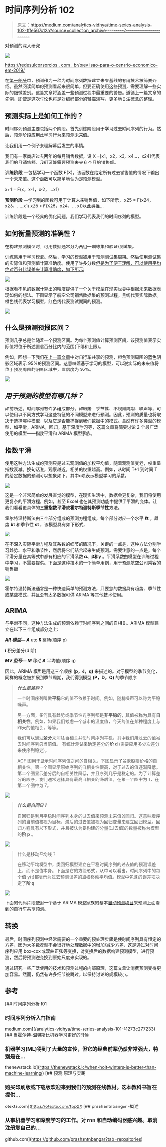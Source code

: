 # 时间序列分析 102

> 原文：<https://medium.com/analytics-vidhya/time-series-analysis-102-fffe567c12a?source=collection_archive---------2----------------------->

对预测的深入研究

![](img/be852b8479c3866dd949e7617b023f5a.png)

[https://redesulconsorcios . com . br/prev isao-para-o-cenario-economico-em-2019/](https://redesulconsorcios.com.br/previsao-para-o-cenario-economico-em-2019/)

在[第一部分](/analytics-vidhya/time-series-analysis-101-41273c277233)中，预测作为一种为时间序列数据建立未来基线的有用技术被简要介绍。虽然阅读简单的预测看起来很简单，但要正确使用这些预测，需要理解一些实际的细微差别。这篇文章将涵盖一些预测过程中最重要的警告。遵循上一篇文章的先例，即使是这次讨论也将是对编码部分的轻描淡写，更多地关注概念的整理。

## **预测实际上是如何工作的？**

时间序列预测主要包括两个阶段。首先训练阶段用于学习过去时间序列的行为。然后，预测阶段应用此学习行为来预测未来值。

让我们用一个例子来理解幕后发生的事情。

我们有一家商店过去两年的每月销售数据。设 X =[x1，x2，x3，x4…，x24]代表我们的月销售额。我们可能需要预测未来 6 个月的销售额。

**训练阶段** —包括学习一个函数 F(X)，该函数在给定所有过去销售值的情况下输出一个未来值。这个函数可以简单地认为是预测模型。

x+1 = F(x，x-1，x-2，…x1)

**预测阶段** —学习到的函数可用于计算未来销售值，如下所示，
x25 = F(x24，x23，…..x1)
x26 = F(X25，x24，… x1)以此类推…

训练阶段是一个经典的优化问题，我们学习代表我们的时间序列的模型。

## **如何衡量预测的准确性？**

在构建预测模型时，可用数据通常分为两组—训练集和验证/测试集。

训练集用于学习模型。然后，学习的模型被用于预测测试集周期。然后使用测试集的实际值和预测值计算准确度。使用了许多分数[但是为了便于理解，可以使用平均绝对百分比误差来计算准确度，如下所示:](https://otexts.com/fpp2/accuracy.html)

![](img/f12643dc4c1a4c02b8b8ba45c8e817cf.png)

根据看不见的数据计算出的精度提供了一个关于模型在现实世界中根据未来数据表现如何的想法。下图显示了航空公司销售数据集的预测过程。黑线代表实际数据。橙色线代表学习模型，红色线代表测试期间的预测。

![](img/e9d356bd7a49c695ee6c35687f74e9f5.png)

## **什么是预测预报区间？**

预测几乎总是伴随着一个预测区间。为每个预测值计算预测区间，该预测值表示实际值将位于所述置信百分比内的范围(下限和上限)。

例如，回想一下我们在[上一篇文章](/analytics-vidhya/time-series-analysis-101-41273c277233)中对自行车共享的预测，橙色预测周围的蓝色阴影区域表示 95%的预测区间。这意味着基于学习的模型，可以说实际的未来值将位于预测周围的阴影区域中，置信度为 95%。

![](img/8b1df30fa6bce6391953479d0f181e09.png)

## ***用于预测的模型有哪几种？***

如前所述，时间序列有许多组成部分，如趋势、季节性、不规则周期、噪声等。可以使用以不同方式学习这些特征的不同模型来进行预测。因此，预测的质量也将取决于选择哪种模型，以及它是否能捕捉到我们数据中的模式。虽然有许多类型的模型，如平滑，ARIMA，回归，基于深度学习等，这篇文章将简要讨论 2 个最广泛使用的模型——指数平滑和 ARIMA 模型家族。

## **指数平滑**

使用这种方法生成的预测只是过去观测值的加权平均值，随着观测值变老，权重呈指数衰减。换句话说，观察越近，相关的权重越高。例如，从时间 T+1 到时间 T 的给定数据的预测可以想象如下，其中α项表示模型学习的系数。

![](img/d0c168aa6bc5dd60b938a4cd9d3888d5.png)

这是一个非常简单的发展直觉的模型，在现实生活中，数据会更复杂，我们将使用更复杂的平滑方程。例如，甚至 Excel 也在其预测功能中提供了平滑的变体。让我们看看更具体的**三重指数平滑**或**霍尔特温特斯季节性**方法。

霍尔特温特斯法由三个部分组成的预测方程组成，每个部分对应一个水平 **ℓt** ，趋势 **bt** 和季节性 **st** 。该模型具有如下形式，

![](img/f2f5b3eac5975b0bb34f064178d1f5c8.png)

在不深入实际平滑方程及其系数的细节的情况下，关键的一点是，这种方法分别学习趋势、水平和季节性，然后将它们结合起来生成预测。需要注意的一点是，每个平滑分量在其等式中都有相应的平滑系数 **α、β和γ** 。平滑系数由模型在训练过程中学习，不需要提供。下面是这种技术的一个简单用例，用于预测航空公司乘客的销售额

![](img/736401212ded3e0c49294ab12b12a035.png)

霍尔特温特斯法通常是一种快速简单的预测方法，只要您的数据具有趋势、季节性或某些模式，并且没有太多数据可供 ARIMA 等其他技术使用。

## ARIMA

与平滑不同，这种方法生成的预测依赖于时间序列之间的自相关。ARIMA 模型建立在以下三个组成部分之上:

***AR 模型— A*** uto ***R*** 离场(顺序 p)

***I*** 积分差分(d 阶)

***MV 型号— M*** 移动 ***A*** 平均值(顺序 q)

因此，ARIMA 模型是用这三个顺序 **(p，d，q)** 来描述的。对于模型的季节变化，同样的概念被扩展到季节周期，我们得到模型 **(P，D，Q)** 的季节顺序

> ***什么是差异？***
> 
> 一个时间序列叫做**平稳**它的值不依赖于时间。例如，随机噪声可以称为平稳噪声。
> 
> 另一方面，任何具有趋势或季节性的序列都是**非平稳的**，其值被称为具有**自相关性**。例如，如果我们考虑一个城市的温度值，今天的值在某种程度上与昨天的值相关，等等。
> 
> 我们可以通过**差分**来消除自相关并使时间序列平稳，其中我们用过去的值减去时间序列的当前值。
> 有统计测试来确定差分的**阶 d** (需要应用多少次差分来使序列稳定)。
> 
> ACF 图用于显示时间序列值之间的自相关。下图显示了谷歌股票价格的自相关性。第一个图显示原始序列的自相关性很高，对于过去的值逐渐降低。第二个图显示差分后的自相关性降低，并且序列几乎是稳定的。为了计算差分的顺序，我们通常选择具有最高自相关的滞后值，在第一个图中为 1，在第二个图中为 7。

![](img/603cfc0486acaef9208d0a23bbb211ab.png)

> ***什么是自回归？***
> 
> 自回归是利用平稳时间序列本身的过去值来预测未来值的回归。这意味着序列的当前值被视为目标，滞后的过去值被视为回归变量来建立回归模型。回归方程具有以下形式，并且被认为要构建的分量(过去值)的数量被称为模型的**阶 p** 。

![](img/7dda510a59123845355e7bea10723926.png)

> 什么是移动平均线？
> 
> 在移动平均模型中，类回归模型建立在平稳时间序列的过去值的预测误差上，而不是值本身。下面是它的方程形式，从中可以看出，时间序列中的每个值 y(t)都表示为过去预测误差的加权移动平均值。模型中包含的误差项决定了**阶 q**

![](img/114a0c271cf48444cc4a1431d8805d1e.png)

下面的代码片段使用一个基于 ARIMA 模型家族的基本[自动预测项目](https://github.com/prashantnbangar/pyforesight)来预测上面看到的自行车共享预测。

## **转换**

最后，时间序列预测中经常需要的一个重要的预处理步骤是使时间序列具有恒定的方差，因为大多数模型不会很好地处理数据中的增加/减少方差。这是通过对时间序列应用 box-cox 或双曲正弦等变换，对变换后的数据构建预测模型，进行预测，然后将预测逆变换到原始尺度来实现的。

通过研究一些广泛使用的技术和预测过程的内部原理，这篇文章让消费预测变得更加容易。然而，仍然有许多细节被跳过，以保持讨论的规模较小。

## 参考

[](/analytics-vidhya/time-series-analysis-101-41273c277233) [## 时间序列分析 101

### 时间序列分析入门指南

medium.com](/analytics-vidhya/time-series-analysis-101-41273c277233) [](https://thenewstack.io/when-holt-winters-is-better-than-machine-learning/) [## 当霍尔特-温特斯比机器学习更好的时候

### 机器学习(ML)得到了大量的宣传，但它的经典前辈仍然非常强大，特别是在…

thenewstack.io](https://thenewstack.io/when-holt-winters-is-better-than-machine-learning/) [](https://otexts.com/fpp2/) [## 预测:原理与实践

### 购买印刷版或下载版欢迎来到我们的预测在线教材。这本教科书旨在提供…

otexts.com](https://otexts.com/fpp2/) [](https://github.com/prashantnbangar?tab=repositories) [## prashantnbangar -概述

### 从事机器学习和深度学习的工作。对 rnn 和自动编码器感兴趣。取消注册您自己的…

github.com](https://github.com/prashantnbangar?tab=repositories)